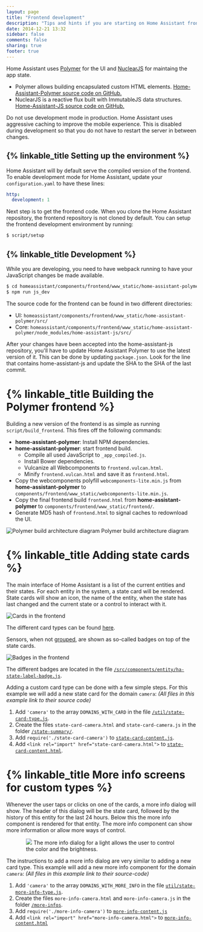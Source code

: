 ```yaml
---
layout: page
title: "Frontend development"
description: "Tips and hints if you are starting on Home Assistant frontend development"
date: 2014-12-21 13:32
sidebar: false
comments: false
sharing: true
footer: true
---
```


Home Assistant uses [Polymer](https://www.polymer-project.org/) for the UI and [NuclearJS](http://optimizely.github.io/nuclear-js/) for maintaing the app state.

 * Polymer allows building encapsulated custom HTML elements.
   [Home-Assistant-Polymer source code on GitHub.](https://github.com/balloob/home-assistant-polymer)
 * NuclearJS is a reactive flux built with ImmutableJS data structures.
   [Home-Assistant-JS source code on GitHub.](https://github.com/balloob/home-assistant-js)

<p class='note warning'>
Do not use development mode in production. Home Assistant uses aggressive caching to improve the mobile experience. This is disabled during development so that you do not have to restart the server in between changes.
</p>

## {% linkable_title Setting up the environment %}

Home Assistant will by default serve the compiled version of the frontend. To enable development mode for Home Assistant, update your `configuration.yaml` to have these lines:

```yaml
http:
  development: 1
```

Next step is to get the frontend code. When you clone the Home Assistant repository, the frontend repository is not cloned by default. You can setup the frontend development environment by running:

```bash
$ script/setup
```

## {% linkable_title Development %}

While you are developing, you need to have webpack running to have your JavaScript changes be made available.

```bash
$ cd homeassistant/components/frontend/www_static/home-assistant-polymer
$ npm run js_dev
```

The source code for the frontend can be found in two different directories:

 - UI: `homeassistant/components/frontend/www_static/home-assistant-polymer/src/`
 - Core: `homeassistant/components/frontend/www_static/home-assistant-polymer/node_modules/home-assistant-js/src/`

After your changes have been accepted into the home-assistant-js repository, you'll have to update Home Assistant Polymer to use the latest version of it. This can be done by updating `package.json`. Look for the line that contains home-assistant-js and update the SHA to the SHA of the last commit.

# {% linkable_title Building the Polymer frontend %}

Building a new version of the frontend is as simple as running `script/build_frontend`. This fires off the following commands:

 * **home-assistant-polymer**: Install NPM dependencies.
 * **home-assistant-polymer**: start frontend build.
   * Compile all used JavaScript to `_app_compiled.js`.
   * Install Bower dependencies.
   * Vulcanize all Webcomponents to `frontend.vulcan.html`.
   * Minify `frontend.vulcan.html` and save it as `frontend.html`.
 * Copy the webcomponents polyfill `webcomponents-lite.min.js` from **home-assistant-polymer** to `components/frontend/www_static/webcomponents-lite.min.js`.
 * Copy the final frontend build `frontend.html` from **home-assistant-polymer** to `components/frontend/www_static/frontend/`.
 * Generate MD5 hash of `frontend.html` to signal caches to redownload the UI.

<p class='img'>
<img src='/images/frontend/polymer-build-architecture.png' alt='Polymer build architecture diagram' />
Polymer build architecture diagram
</p>

# {% linkable_title Adding state cards %}

The main interface of Home Assistant is a list of the current entities and their states. For each entity in the system, a state card will be rendered. State cards will show an icon, the name of the entity, when the state has last changed and the current state or a control to interact with it.

![Cards in the frontend](/images/frontend/frontend-cards1.png)

The different card types can be found [here](https://github.com/balloob/home-assistant-polymer/tree/master/src/state-summary).

Sensors, when not [grouped](/components/group/), are shown as so-called badges on top of the state cards.

![Badges in the frontend](/images/frontend/frontend-badges.png)

The different badges are located in the file [`/src/components/entity/ha-state-label-badge.js`](https://github.com/balloob/home-assistant-polymer/blob/master/src/components/entity/ha-state-label-badge.js).

Adding a custom card type can be done with a few simple steps. For this example we will add a new state card for the domain `camera`: _(All files in this example link to their source code)_

 1. Add `'camera'` to the array `DOMAINS_WITH_CARD` in the file [`/util/state-card-type.js`](https://github.com/balloob/home-assistant-polymer/blob/master/src/util/state-card-type.js#L3-L4).
 2. Create the files `state-card-camera.html` and `state-card-camera.js` in the folder [`/state-summary/`](https://github.com/balloob/home-assistant-polymer/tree/master/src/state-summary).
 3. Add `require('./state-card-camera')` to [`state-card-content.js`](https://github.com/balloob/home-assistant-polymer/blob/master/src/state-summary/state-card-content.js).
 4. Add `<link rel="import" href="state-card-camera.html">` to [`state-card-content.html`](https://github.com/balloob/home-assistant-polymer/blob/master/src/state-summary/state-card-content.html).

# {% linkable_title More info screens for custom types %}

Whenever the user taps or clicks on one of the cards, a more info dialog will show. The header of this dialog will be the state card, followed by the history of this entity for the last 24 hours. Below this the more info component is rendered for that entity. The more info component can show more information or allow more ways of control.

<p class='img' style='max-width: 400px; margin-left: auto; margin-right: auto;'>
  <img src='/images/frontend/frontend-more-info-light.png'>
  The more info dialog for a light allows the user to control the color and the brightness.
</p>

The instructions to add a more info dialog are very similar to adding a new card type. This example will add a new more info component for the domain `camera`:
_(All files in this example link to their source-code)_

 1. Add `'camera'` to the array `DOMAINS_WITH_MORE_INFO` in the file [`util/state-more-info-type.js`](https://github.com/balloob/home-assistant-polymer/blob/master/src/util/state-more-info-type.js#L1).
 2. Create the files `more-info-camera.html` and `more-info-camera.js` in the folder [`/more-infos`](https://github.com/balloob/home-assistant-polymer/tree/master/src/more-infos).
 3. Add `require('./more-info-camera')` to [`more-info-content.js`](https://github.com/balloob/home-assistant-polymer/blob/master/src/more-infos/more-info-content.js)
 4. Add `<link rel="import" href="more-info-camera.html">` to [`more-info-content.html`](https://github.com/balloob/home-assistant-polymer/blob/master/src/more-infos/more-info-content.html)

